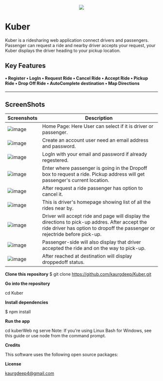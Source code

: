 <p align="center">
  <img src="https://user-images.githubusercontent.com/37717564/64203536-7f497b00-ce48-11e9-9b15-eadd69e84061.png">
</p>


# Kuber 
Kuber is a ridesharing web application connect drivers and passengers. Passenger can request a ride and nearby driver accepts your request, your Kuber displays the driver heading to your pickup location.    

**Key Features** 
------------------
#### • Register • LogIn • Request Ride • Cancel Ride • Accept Ride • Pickup Ride • Drop Off Ride  • AutoComplete destination • Map Directions
----------------
## ScreenShots

Screenshots  | Description
------------ | -------------
![image](https://user-images.githubusercontent.com/37717564/64212586-aa3ec980-ce5e-11e9-834f-0a30c6600839.png)| Home Page: Here User can                                                                                                                 select if it is driver                                                                                                                   or passenger.
![image](https://user-images.githubusercontent.com/37717564/64212197-69928080-ce5d-11e9-9543-a3ab01188bea.png) |  Create an account                                                                                                                       user need an                                                                                                                             email address and                                                                                                                       password.  
![image](https://user-images.githubusercontent.com/37717564/64224197-7cbc4500-ce8b-11e9-9522-529743333d53.png)  | LogIn with your email                                                                                                                   and password if                                                                                                                         already regestered.
![image](https://user-images.githubusercontent.com/37717564/64224101-24854300-ce8b-11e9-87a3-64fe6495e4ef.png)  | Enter where passenger                                                                                                                   is going in the                                                                                                                         Dropoff box to                                                                                                                           request a ride.                                                                                                                         Pickup address will                                                                                                                     get passenger's                                                                                                                         current location.                                                                                                                        
![image](https://user-images.githubusercontent.com/37717564/64224564-dd984d00-ce8c-11e9-87b2-83d9ded09277.png)  | After request a ride                                                                                                                     passenger has option                                                                                                                     to cancel it.
![image](https://user-images.githubusercontent.com/37717564/64224499-aa55be00-ce8c-11e9-884b-bdf115597d14.png)  | This is driver's                                                                                                                         homepage showing list                                                                                                                   of all the rides near                                                                                                                   by. 
![image](https://user-images.githubusercontent.com/37717564/64232487-e72eae80-cea6-11e9-9355-ea0b8054e877.png)  | Driver will accept                                                                                                                       ride and page will                                                                                                                       display the directions                                                                                                                   to pick-up addres.                                                                                                                       After accept the ride                                                                                                                   driver has option to                                                                                                                     dropoff the passenger                                                                                                                   or rejectride before                                                                                                                     pick-up.
![image](https://user-images.githubusercontent.com/37717564/64224405-2dc2df80-ce8c-11e9-80ac-56deae076693.png)  | Passenger-side will                                                                                                                     also display that                                                                                                                       driver accepted the                                                                                                                     ride and on the way to                                                                                                                   pick-up.
![image](https://user-images.githubusercontent.com/37717564/64224251-b2f9c480-ce8b-11e9-8cb5-e0a65ed379fe.png)  | After reached at                                                                                                                         destination will                                                                                                                         display droppedoff                                                                                                                       status.


**Clone this repository**
$ git clone https://github.com/kaurgdeep/Kuber.git

**Go into the repository**

 cd Kuber

**Install dependencies**

$ npm install

**Run the app**

cd kuberWeb
ng serve
Note: If you're using Linux Bash for Windows, see this guide or use node from the command prompt.

**Credits**

This software uses the following open source packages:

**License**

kaurgdeep4@gmail.com 
